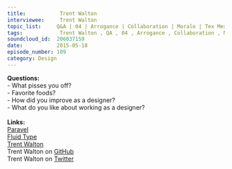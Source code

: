 ```yaml
--- 
title:           Trent Walton 
interviewee:     Trent Walton 
topic_list:     Q&A | 04 | Arrogance | Collaboration | Morale | Tex Mex | Burgers | BBQ | Improving | Questioning | Design taste | Solving problems | Creating
tags:            Trent Walton , QA , 04 , Arrogance , Collaboration , Morale , Tex Mex , Burgers , BBQ , Improving , Questioning , Design taste , Solving problems , Creating
soundcloud_id:  206037159
date:           2015-05-18
episode_number: 109
category: Design
---
```


<p class="show_notes_display"><b>Questions:</b><br>- What pisses you off?<br>- Favorite foods?<br>- How did you improve as a designer?<br>- What do you like about working as a designer?<br><br><b>Links:</b><br><a rel="nofollow" target="_blank" href="http://paravelinc.com/">Paravel</a><br><a rel="nofollow" target="_blank" href="http://trentwalton.com/2012/06/19/fluid-type/">Fluid Type</a><br><a rel="nofollow" target="_blank" href="http://trentwalton.com/">Trent Walton</a><br>Trent Walton on <a rel="nofollow" target="_blank" href="https://github.com/TrentWalton">GitHub</a><br>Trent Walton on <a rel="nofollow" target="_blank" href="https://twitter.com/trentwalton">Twitter</a><br></p>
